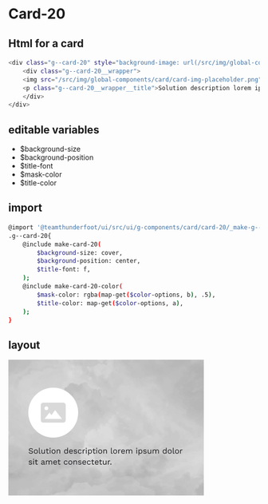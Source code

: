 # Card-20

## Html for a card

```sh
<div class="g--card-20" style="background-image: url(/src/img/global-components/card/card-bg-placeholder.jpg);">
    <div class="g--card-20__wrapper">
    <img src="/src/img/global-components/card/card-img-placeholder.png" alt="" class="g--card-20__wrapper__media">
    <p class="g--card-20__wrapper__title">Solution description lorem ipsum dolor sit amet consectetur.</p>
    </div>
</div>
```

## editable variables
- $background-size
- $background-position
- $title-font
- $mask-color
- $title-color

## import
```sh
@import '@teamthunderfoot/ui/src/ui/g-components/card/card-20/_make-g--card-20';
.g--card-20{
    @include make-card-20(
        $background-size: cover,
        $background-position: center,
        $title-font: f,
    );
    @include make-card-20-color(
        $mask-color: rgba(map-get($color-options, b), .5),
        $title-color: map-get($color-options, a),
    );
}
```

## layout
![alt text][card-20]

[card-20]: /src/img/global-components/card/card-20.png 
